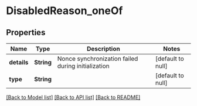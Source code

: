# DisabledReason_oneOf
## Properties

| Name | Type | Description | Notes |
|------------ | ------------- | ------------- | -------------|
| **details** | **String** | Nonce synchronization failed during initialization | [default to null] |
| **type** | **String** |  | [default to null] |

[[Back to Model list]](../README.md#documentation-for-models) [[Back to API list]](../README.md#documentation-for-api-endpoints) [[Back to README]](../README.md)


